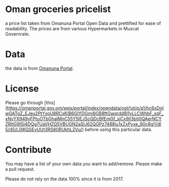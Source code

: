 # Oman groceries pricelist
a price list taken from Omanuna Portal Open Data and prettified for ease of readability. The prices are from various Hypermarkets in Muscat Governrate.

# Data
the data is from [Omanuna Portal](https://omanportal.gov.om/wps/portal/index/opendata/!ut/p/a1/hZBNT4NAEEB_iweOsrO7iNTbUkL5kG6aBaR7MWCQklC2oSjx30tJLzQV5zaT95KXQRJlSLb5d13lfa3avLns0nwXQWgL3yDAXYHBZ763XrOY4MQcgf0IwB_DYPL5DpvY4xDybYKBeRDvuO2S0IOrvwBcfAobAL7yozCOGBCausHq1aSOY1z9BeCf_jck54mWtR0LMLGNiKbEGBE5bzBEioEErvNkiWeysegtcKdhAhaeFCBZNaqYHr5nbUGtCsmu_Cy7stO_uvF86PvT-UUDDYZh0CulqqbUP9RRg3vKQZ17lM1JJMoWnY5JkkHtP8rihw7s4ReRZZKo/dl5/d5/L2dJQSEvUUt3QS80SmlFL1o2X0s1S0JTSTQyMDBEQzcwSUY4MjREU1YzNjYx/?WCM_GLOBAL_CONTEXT=null). 

# License 
Please go through [this] (https://omanportal.gov.om/wps/portal/index/opendata/ogl/!ut/p/a1/hc6xDoIwGATgZ_EJeu2PtYxoU8RCsKlB6GIYDGmi6GB8ftGwqrdd8l1yLLCWhbF_xqF_xNvYX949yFPtuOTbGhalMnC55Y5IEJScQDcBfEmGf_sjCx9il3bti0QAerNCYZRItG9ISj4DQg7UaVHZQ5VBUGN2aSlJ62QGPz7488ju1xZxPyxe_90c8g!!/dl5/d5/L0lKQSEvUUt3RS80RUkhL2Vu/) before using this particular data. 

# Contribute
You may have a list of your own data you want to add/remove. Please make a pull request.

Please do not rely on the data 100% since it is from 2017.
